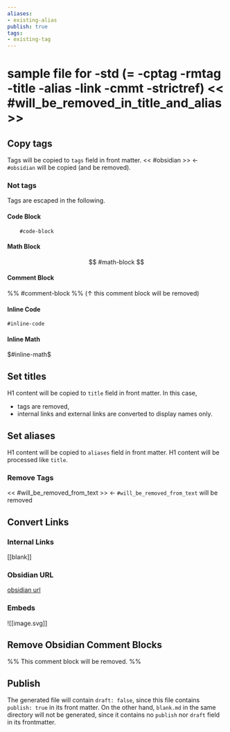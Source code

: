 ```yaml
---
aliases:
- existing-alias
publish: true
tags:
- existing-tag
---
```

# sample file for -std (= -cptag -rmtag -title -alias -link -cmmt -strictref) << #will_be_removed_in_title_and_alias >>

## Copy tags
Tags will be copied to `tags` field in front matter.
<< #obsidian >> <- `#obsidian` will be copied (and be removed).

### Not tags
Tags are escaped in the following.

#### Code Block
```
	#code-block
```

#### Math Block
$$
	#math-block
$$

#### Comment Block
%%
	#comment-block
%%
(↑ this comment block will be removed)

#### Inline Code
`#inline-code`

#### Inline Math
$#inline-math$


## Set titles
H1 content will be copied to `title` field in front matter.
In this case,
- tags are removed,
- internal links and external links are converted to display names only.

## Set aliases
H1 content will be copied to `aliases` field in front matter.
H1 content will be processed like `title`.

### Remove Tags
<< #will_be_removed_from_text >> <- `#will_be_removed_from_text` will be removed

## Convert Links
### Internal Links
[[blank]]

### Obsidian URL
[obsidian url](obsidian://open?vault=obsidian&file=blank)

### Embeds
![[image.svg]]

## Remove Obsidian Comment Blocks
%%
This comment block will be removed.
%%

## Publish
The generated file will contain `draft: false`, since this file contains `publish: true` in its front matter.
On the other hand, `blank.md` in the same directory will not be generated, since it contains no `publish` nor `draft` field in its frontmatter.
